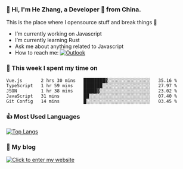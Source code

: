 ### 👋 Hi, I'm He Zhang, a Developer 🚀 from China.

This is the place where I opensource stuff and break things :rofl:

- I’m currently working on Javascript
- I’m currently learning Rust
- Ask me about anything related to Javascript
- How to reach me: [![Outlook](https://img.shields.io/badge/-Outlook-0078D4?style=flat&logo=Microsoft-Outlook&logoColor=white)](mailto:zhanghe@zhe.cool)

### 💪 This week I spent my time on 
<!--START_SECTION:waka-->
```text
Vue.js       2 hrs 30 mins   ████████▓░░░░░░░░░░░░░░░░   35.16 % 
TypeScript   1 hr 59 mins    ███████░░░░░░░░░░░░░░░░░░   27.97 % 
JSON         1 hr 38 mins    █████▓░░░░░░░░░░░░░░░░░░░   23.02 % 
JavaScript   31 mins         ██░░░░░░░░░░░░░░░░░░░░░░░   07.40 % 
Git Config   14 mins         █░░░░░░░░░░░░░░░░░░░░░░░░   03.45 % 
```
<!--END_SECTION:waka-->

### 👍 Most Used Languages
[![Top Langs](https://github-readme-stats.vercel.app/api/top-langs/?username=zhanghecool&layout=compact)](https://zhanghe.cool)

### 🌈 My blog 
[![Click to enter my website](https://cdn.jsdelivr.net/gh/zhanghecool/assets/images/gif/zhanghecools.gif)](https://zhanghe.cool)
